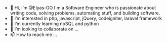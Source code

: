 - 👋 Hi, I’m @Elyas-GO I'm a Software Engineer who is passionate about writing code, solving problems, automating stuff, and building software.
- 👀 I’m interested in php, javascript, jQuery, codeigniter, laravel framework
- 🌱 I’m currently learning noSQL and python
- 💞️ I’m looking to collaborate on ...
- 📫 How to reach me ...

<!---
Elyas-GO/Elyas-GO is a ✨ special ✨ repository because its `README.md` (this file) appears on your GitHub profile.
You can click the Preview link to take a look at your changes.
--->

